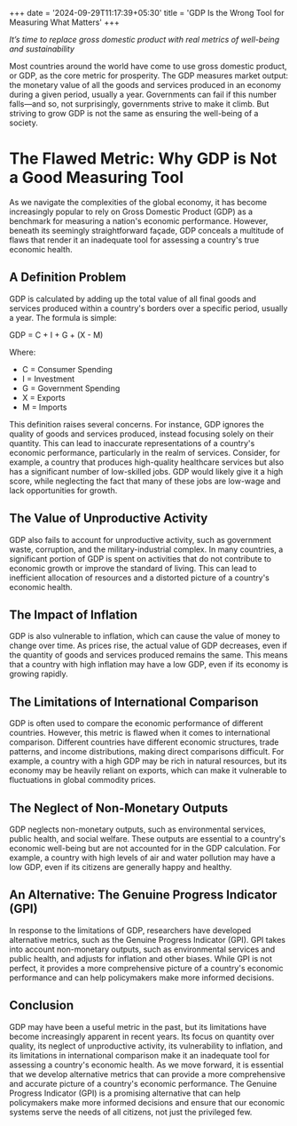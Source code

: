 +++
date = '2024-09-29T11:17:39+05:30'
title = 'GDP Is the Wrong Tool for Measuring What Matters'
+++

*It’s time to replace gross domestic product with real metrics of well-being and sustainability*

Most countries around the world have come to use gross domestic product, or GDP, as the core metric for prosperity. The GDP measures market output: the monetary value of all the goods and services produced in an economy during a given period, usually a year. Governments can fail if this number falls—and so, not surprisingly, governments strive to make it climb. But striving to grow GDP is not the same as ensuring the well-being of a society.

**The Flawed Metric: Why GDP is Not a Good Measuring Tool**
===========================================================

As we navigate the complexities of the global economy, it has become increasingly popular to rely on Gross Domestic Product (GDP) as a benchmark for measuring a nation's economic performance. However, beneath its seemingly straightforward façade, GDP conceals a multitude of flaws that render it an inadequate tool for assessing a country's true economic health.

**A Definition Problem**
------------------------

GDP is calculated by adding up the total value of all final goods and services produced within a country's borders over a specific period, usually a year. The formula is simple:

GDP = C + I + G + (X - M)

Where:

* C = Consumer Spending
* I = Investment
* G = Government Spending
* X = Exports
* M = Imports

This definition raises several concerns. For instance, GDP ignores the quality of goods and services produced, instead focusing solely on their quantity. This can lead to inaccurate representations of a country's economic performance, particularly in the realm of services. Consider, for example, a country that produces high-quality healthcare services but also has a significant number of low-skilled jobs. GDP would likely give it a high score, while neglecting the fact that many of these jobs are low-wage and lack opportunities for growth.

**The Value of Unproductive Activity**
-------------------------------------

GDP also fails to account for unproductive activity, such as government waste, corruption, and the military-industrial complex. In many countries, a significant portion of GDP is spent on activities that do not contribute to economic growth or improve the standard of living. This can lead to inefficient allocation of resources and a distorted picture of a country's economic health.

**The Impact of Inflation**
-------------------------

GDP is also vulnerable to inflation, which can cause the value of money to change over time. As prices rise, the actual value of GDP decreases, even if the quantity of goods and services produced remains the same. This means that a country with high inflation may have a low GDP, even if its economy is growing rapidly.

**The Limitations of International Comparison**
-----------------------------------------------

GDP is often used to compare the economic performance of different countries. However, this metric is flawed when it comes to international comparison. Different countries have different economic structures, trade patterns, and income distributions, making direct comparisons difficult. For example, a country with a high GDP may be rich in natural resources, but its economy may be heavily reliant on exports, which can make it vulnerable to fluctuations in global commodity prices.

**The Neglect of Non-Monetary Outputs**
-------------------------------------

GDP neglects non-monetary outputs, such as environmental services, public health, and social welfare. These outputs are essential to a country's economic well-being but are not accounted for in the GDP calculation. For example, a country with high levels of air and water pollution may have a low GDP, even if its citizens are generally happy and healthy.

**An Alternative: The Genuine Progress Indicator (GPI)**
---------------------------------------------------

In response to the limitations of GDP, researchers have developed alternative metrics, such as the Genuine Progress Indicator (GPI). GPI takes into account non-monetary outputs, such as environmental services and public health, and adjusts for inflation and other biases. While GPI is not perfect, it provides a more comprehensive picture of a country's economic performance and can help policymakers make more informed decisions.

**Conclusion**
--------------

GDP may have been a useful metric in the past, but its limitations have become increasingly apparent in recent years. Its focus on quantity over quality, its neglect of unproductive activity, its vulnerability to inflation, and its limitations in international comparison make it an inadequate tool for assessing a country's economic health. As we move forward, it is essential that we develop alternative metrics that can provide a more comprehensive and accurate picture of a country's economic performance. The Genuine Progress Indicator (GPI) is a promising alternative that can help policymakers make more informed decisions and ensure that our economic systems serve the needs of all citizens, not just the privileged few.